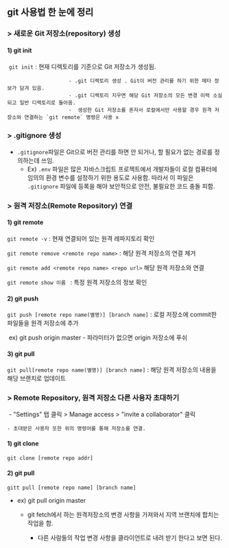 ## git  사용법 한 눈에 정리





### > 새로운 Git 저장소(repository) 생성

#### 1) git init

​	`git init` : 현재 디렉토리를 기준으로 Git 저장소가 생성됨. 

						- .git 디렉토리 생성 . Git이 버전 관리를 하기 위한 메타 정보가 담겨 있음.
						- .git 디렉토리 지우면 해당 Git 저장소의 모든 변경 이력 소실되고 일반 디렉토리로 돌아옴.
						-  생성한 Git 저장소를 혼자서 로컬에서만 사용할 경우 원격 저장소와 연결하는 `git remote` 명령은 사용 x 



### > .gitignore 생성

- `.gitignore`파일은 Git으로 버전 관리를 하면 안 되거나, 할 필요가 없는 경로를 정의하는데 쓰임.
  -  Ex) `.env` 파일은 많은 자바스크립트 프로젝트에서 개발자들이 로컬 컴퓨터에 임의의 환경 변수를 설정하기 위한 용도로 사용함. 따라서 이 파일은 `.gitignore` 파일에 등록을 해야 보안적으로 안전, 불필요한 코드 충돌 피함.



### > 원격 저장소(Remote Repository) 연결

#### 1) git remote

`git remote -v` : 현재 연결되어 있는 원격 레파지토리 확인

`git remote remove <remote repo name>` : 해당 원격 저장소의 연결 제거

`git remote add <remote repo name> <repo url>` 해당 원격 저장소와 연결

`git remote show 이름 ` : 특정 원격 저장소의 정보 확인



#### 2) git push

`git push [remote repo name(별명)] [branch name]`  : 로컬 저장소에 commit한 파일들을 원격 저장소에 추가

​	ex) git push origin master - 파라미터가 없으면 origin 저장소에 푸쉬

#### 3) git pull

`git pull[remote repo name(별명)] [branch name]` : 해당 원격 저장소의 내용을 해당 브랜치로 업데이트





### > Remote Repository, 원격 저장소 다른 사용자 초대하기

​	- "Settings" 탭 클릭 > Manage access > "invite a collaborator" 클릭

	- 초대받은 사용자 또한 위의 명령어를 통해 저장소를 연결.

#### 1) git clone

`git clone [remote repo addr]`

#### 2) git pull

`gitt pull [remote repo name] [branch name]` 

 - ex) git pull origin master

    - git fetch에서 하는 원격저장소의 변경 사항을 가져와서 지역 브랜치에 합치는 작업을 함.

       -  다른 사람들의 작업 변경 사항을 클라이언트로 내려 받기 한다고 보면 된다.

      

